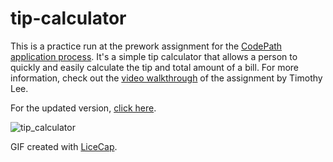 tip-calculator
==============
This is a practice run at the prework assignment for the [CodePath application process](https://courses.codepath.com/snippets/ios_for_designers/thanks_for_applying). It's a simple tip calculator that allows a person to quickly and easily calculate the tip and total amount of a bill. For more information, check out the [video walkthrough](http://vimeo.com/102084767) of the assignment by Timothy Lee.

For the updated version, [click here](https://github.com/scotttong/tipsy).

![tip_calculator](https://cloud.githubusercontent.com/assets/1504818/5577303/2a11f400-8fc3-11e4-9e02-41b07c7be363.gif)

GIF created with [LiceCap](http://www.cockos.com/licecap/).
